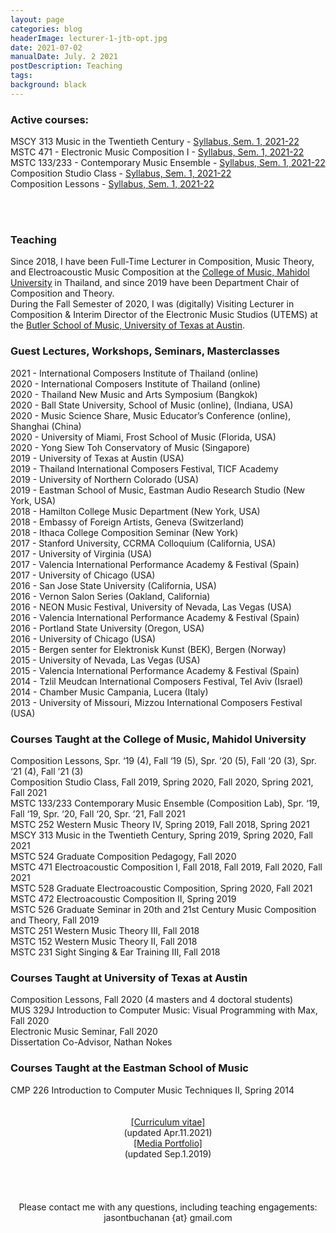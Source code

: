 ```yaml
---
layout: page
categories: blog
headerImage: lecturer-1-jtb-opt.jpg
date: 2021-07-02
manualDate: July. 2 2021
postDescription: Teaching
tags:
background: black
---
```

<h3>Active courses:</h3>
MSCY 313 Music in the Twentieth Century - <a href="http://www.jasonthorpebuchanan.com/20th.html">Syllabus, Sem. 1, 2021-22</a><br />
MSTC 471 - Electronic Music Composition I - <a href="http://www.jasonthorpebuchanan.com/electronic.html">Syllabus, Sem. 1, 2021-22</a><br />
MSTC 133/233 - Contemporary Music Ensemble - <a href="http://www.jasonthorpebuchanan.com/contemporary.html">Syllabus, Sem. 1, 2021-22</a>
<br />
Composition Studio Class - <a href="http://www.jasonthorpebuchanan.com/studioclass.html">Syllabus, Sem. 1, 2021-22</a>
<br />
Composition Lessons - <a href="http://www.jasonthorpebuchanan.com/complessons.html">Syllabus, Sem. 1, 2021-22</a>

<br><br>


<h3>Teaching</h3>
Since 2018, I have been Full-Time Lecturer in Composition, Music Theory, and Electroacoustic Music Composition at the <a href="https://www.music.mahidol.ac.th/composition-and-theory-department/" target="_blank">College of Music, Mahidol University</a> in Thailand, and since 2019 have been Department Chair of Composition and Theory.
<br>
During the Fall Semester of 2020, I was (digitally) Visiting Lecturer in Composition & Interim Director of the Electronic Music Studios (UTEMS) at the <a href="https://music.utexas.edu/perform-and-study/division-ensemble/composition">Butler School of Music, University of Texas at Austin</a>.

<br>

<h3>Guest Lectures, Workshops, Seminars, Masterclasses</h3>
2021 - International Composers Institute of Thailand (online)
<br>
2020 - International Composers Institute of Thailand (online)
<br>
2020 - Thailand New Music and Arts Symposium (Bangkok)
<br>
2020 - Ball State University, School of Music (online), (Indiana, USA)
<br>
2020 - Music Science Share, Music Educator’s Conference (online), Shanghai (China)
<br>
2020 - University of Miami, Frost School of Music (Florida, USA)
<br>
2020 - Yong Siew Toh Conservatory of Music (Singapore)
<br>
2019 - University of Texas at Austin (USA)
<br>
2019 - Thailand International Composers Festival, TICF Academy
<br>
2019 - University of Northern Colorado (USA)
<br>
2019 - Eastman School of Music, Eastman Audio Research Studio (New York, USA)
<br>
2018 - Hamilton College Music Department (New York, USA)
<br>
2018 - Embassy of Foreign Artists, Geneva (Switzerland)
<br>
2018 - Ithaca College Composition Seminar (New York)
<br>
2017 - Stanford University, CCRMA Colloquium (California, USA)
<br>
2017 - University of Virginia (USA)
<br>
2017 - Valencia International Performance Academy & Festival (Spain)
<br>
2017 - University of Chicago (USA)
<br>
2016 - San Jose State University (California, USA)
<br>
2016 - Vernon Salon Series (Oakland, California)
<br>
2016 - NEON Music Festival, University of Nevada, Las Vegas (USA)
<br>
2016 - Valencia International Performance Academy & Festival (Spain)
<br>
2016 - Portland State University (Oregon, USA)
<br>
2016 - University of Chicago (USA)
<br>
2015 - Bergen senter for Elektronisk Kunst (BEK), Bergen (Norway)
<br>
2015 - University of Nevada, Las Vegas (USA)
<br>
2015 - Valencia International Performance Academy & Festival (Spain)
<br>
2014 - Tzlil Meudcan International Composers Festival, Tel Aviv (Israel)
<br>
2014 - Chamber Music Campania, Lucera (Italy)
<br>
2013 - University of Missouri, Mizzou International Composers Festival (USA)


<br>


<h3>Courses Taught at the College of Music, Mahidol University</h3>
Composition Lessons, Spr. ‘19 (4), Fall ‘19 (5), Spr. ‘20 (5), Fall ‘20 (3), Spr. ‘21 (4), Fall ’21 (3)
<br>
Composition Studio Class, Fall 2019, Spring 2020, Fall 2020, Spring 2021, Fall 2021
<br>
MSTC 133/233 Contemporary Music Ensemble (Composition Lab), Spr. ‘19, Fall ‘19, Spr. ‘20, Fall ‘20, Spr. ’21, Fall 2021
<br>
MSTC 252 Western Music Theory IV, Spring 2019, Fall 2018, Spring 2021
<br>
MSCY 313 Music in the Twentieth Century, Spring 2019, Spring 2020, Fall 2021
<br>
MSTC 524 Graduate Composition Pedagogy, Fall 2020
<br>
MSTC 471 Electroacoustic Composition I, Fall 2018, Fall 2019, Fall 2020, Fall 2021
<br>
MSTC 528 Graduate Electroacoustic Composition, Spring 2020, Fall 2021
<br>
MSTC 472 Electroacoustic Composition II, Spring 2019
<br>
MSTC 526 Graduate Seminar in 20th and 21st Century Music Composition and Theory, Fall 2019
<br>
MSTC 251 Western Music Theory III, Fall 2018
<br>
MSTC 152 Western Music Theory II, Fall 2018
<br>
MSTC 231 Sight Singing & Ear Training III, Fall 2018

<br>


<h3>Courses Taught at University of Texas at Austin</h3>
Composition Lessons, Fall 2020 (4 masters and 4 doctoral students)
<br>
MUS 329J Introduction to Computer Music: Visual Programming with Max, Fall 2020
<br>
Electronic Music Seminar, Fall 2020
<br>
Dissertation Co-Advisor, Nathan Nokes

<br>

<h3>Courses Taught at the Eastman School of Music</h3>
CMP 226 Introduction to Computer Music Techniques II, Spring 2014
<br>


<br>

<br>


<center>
<div class="row col-md-12" align="center">
<div class="col-md-6"><span class="bask17"><a href="ThorpeBuchanan_CV_Apr.11.2021_web.pdf" target="blank">[Curriculum vitae]</a></span><br>
<span class="bask12">(updated Apr.11.2021)</span></div>

<div class="col-md-6"><span class="bask17"><a href="ThorpeBuchanan_Portfolio.pdf" target="blank">[Media Portfolio]</a></span><br>
<span class="bask12">(updated Sep.1.2019)</span></div>
</div>
</center>
<br>
<!-- END STUFF TAKEN FROM JTB PAGE -->



  <br>
<!--
<a data-fancybox data-type="iframe" href="http://www.jasonthorpebuchanan.com/video---hunger.html"><img src="http://www.jasonthorpebuchanan.com/images/media/hunger-intro-video.jpg" width="294" height="159"></a>
-->
 <br>
  <br>
  <center><font class="bask14">Please contact me with any questions, including teaching engagements: jasontbuchanan {at} gmail.com</font>
